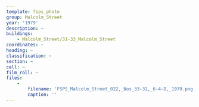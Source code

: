 ```yaml
---
template: fsps_photo
group: Malcolm_Street
year: '1979'
description: ~
buildings:
    - Malcolm_Street/31-33_Malcolm_Street
coordinates: ~
heading: ~
classification: ~
section: ~
cell: ~
film_roll: ~
files:
    -
        filename: 'FSPS_Malcolm_Street_022,_Nos_33-31,_6-4-D,_1979.png'
        caption: ''
---
```

